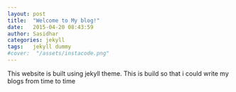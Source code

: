 ```yaml
---
layout: post
title:  "Welcome to My blog!"
date:   2015-04-20 08:43:59
author: Sasidhar
categories: jekyll
tags:	jekyll dummy
#cover:  "/assets/instacode.png"
---
```


This website is built using jekyll theme. This is build so that i could write my blogs from time to time
